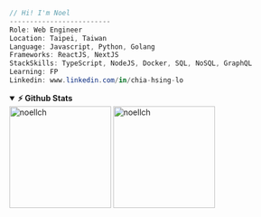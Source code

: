 ```csharp
// Hi! I'm Noel
-------------------------
Role: Web Engineer
Location: Taipei, Taiwan
Language: Javascript, Python, Golang
Frameworks: ReactJS, NextJS
StackSkills: TypeScript, NodeJS, Docker, SQL, NoSQL, GraphQL
Learning: FP
Linkedin: www.linkedin.com/in/chia-hsing-lo
```

<details open="true">	
<summary><b>⚡ Github Stats</b></summary>
<img height="180em" src="https://github-readme-stats.vercel.app/api?username=noellch&hide_border=true&show_icons=true&orgs=acme,evilcorp,fsociety" alt="noellch" />

<img height="180em" src="https://github-readme-stats.vercel.app/api/top-langs?username=noellch&show_icons=true&locale=en&layout=compact&langs_count=7&hide_border=true&hide=c" alt="noellch" />
</details>	

